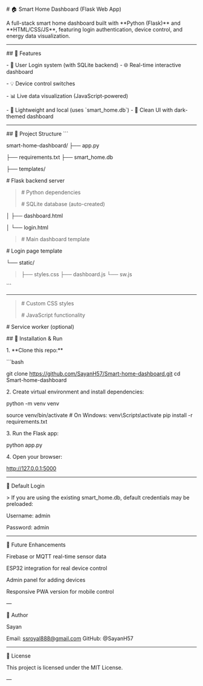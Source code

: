 \# 🏠 Smart Home Dashboard (Flask Web App)

A full-stack smart home dashboard built with \*\*Python (Flask)\*\* and
\*\*HTML/CSS/JS\*\*, featuring login authentication, device control, and
energy data visualization.

---

\## 🚀 Features

\- 🔐 User Login system (with SQLite backend) - 🌐 Real-time interactive
dashboard

\- 💡 Device control switches

\- 📊 Live data visualization (JavaScript-powered)

\- 💾 Lightweight and local (uses \`smart_home.db\`) - 🎨 Clean UI with
dark-themed dashboard

---

\## 📁 Project Structure \`\`\`

smart-home-dashboard/ ├── app.py

├── requirements.txt ├── smart_home.db

├── templates/

\# Flask backend server

> \# Python dependencies
>
> \# SQLite database (auto-created)

│ ├── dashboard.html

│ └── login.html

> \# Main dashboard template

\# Login page template

└── static/

> ├── styles.css ├── dashboard.js └── sw.js

\`\`\`

---

> \# Custom CSS styles
>
> \# JavaScript functionality

\# Service worker (optional)

\## 🔧 Installation & Run

1\. \*\*Clone this repo:\*\*

\`\`\`bash

git clone https://github.com/SayanH57/Smart-home-dashboard.git cd
Smart-home-dashboard

2\. Create virtual environment and install dependencies:

python -m venv venv

source venv/bin/activate \# On Windows: venv\Scripts\activate pip
install -r requirements.txt

3\. Run the Flask app:

python app.py

4\. Open your browser:

http://127.0.0.1:5000

---

🔐 Default Login

\> If you are using the existing smart_home.db, default credentials may
be preloaded:

Username: admin

Password: admin

---

📌 Future Enhancements

Firebase or MQTT real-time sensor data

ESP32 integration for real device control

Admin panel for adding devices

Responsive PWA version for mobile control

—

󰳕 Author

Sayan 

Email: ssroyal888@gmail.com GitHub: @SayanH57

---

📄 License

This project is licensed under the MIT License.

—
